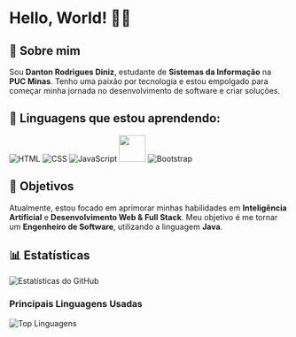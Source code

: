 # Hello, World! 👨‍💻

## 🙍 Sobre mim

Sou **Danton Rodrigues Diniz**, estudante de **Sistemas da Informação** na **PUC Minas**. Tenho uma paixão por tecnologia e estou empolgado para começar minha jornada no desenvolvimento de software e criar soluções.

## 🚀 Linguagens que estou aprendendo:

![HTML](https://img.icons8.com/color/48/000000/html-5.png)
![CSS](https://img.icons8.com/color/48/000000/css3.png)
![JavaScript](https://img.icons8.com/color/48/000000/javascript.png)
 <img src="https://camo.githubusercontent.com/2d9be2cdbe847aa58cefeb401833777b9330a5d91389066137fc1c84589eabfe/68747470733a2f2f63646e2e6a7364656c6976722e6e65742f67682f64657669636f6e732f64657669636f6e2f69636f6e732f6373686172702f6373686172702d6f726967696e616c2e737667" width="48" height="48">
![Bootstrap](https://img.icons8.com/color/48/000000/bootstrap.png)

## 🎯 Objetivos

Atualmente, estou focado em aprimorar minhas habilidades em **Inteligência Artificial** e **Desenvolvimento Web & Full Stack**. Meu objetivo é me tornar um **Engenheiro de Software**, utilizando a linguagem **Java**.

## 📊 Estatísticas

![Estatísticas do GitHub](https://github-readme-stats.vercel.app/api?username=dantz-code&show_icons=true&hide_title=true&count_private=true&hide=prs)

### Principais Linguagens Usadas

![Top Linguagens](https://github-readme-stats.vercel.app/api/top-langs/?username=dantz-code&layout=compact&hide_title=true)
